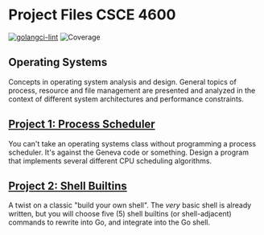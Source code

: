 # Project Files CSCE 4600
[![golangci-lint](https://github.com/sriram-krishna/CSCE-4600/actions/workflows/golangci-lint.yml/badge.svg?branch=main)](https://github.com/sriram-krishna/CSCE-4600/actions/workflows/golangci-lint.yml)
![Coverage](https://img.shields.io/badge/Coverage-67.9%25-yellow)

## Operating Systems

Concepts in operating system analysis and design. General topics of process, resource and file management are presented and analyzed in the context of different system architectures and performance constraints.

## [Project 1: Process Scheduler](https://github.com/sriram-krishna/CSCE-4600/tree/main/Project1)


You can't take an operating systems class without programming a process scheduler.  It's against the Geneva code or something.
Design a program that implements several different CPU scheduling algorithms.


## [Project 2: Shell Builtins](https://github.com/sriram-krishna/CSCE-4600/tree/main/Project2)

A twist on a classic "build your own shell". The *very* basic shell is already written, but you will choose five (5) shell builtins (or shell-adjacent) commands to rewrite into Go, and integrate into the Go shell.
